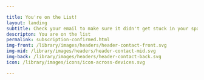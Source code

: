 ```yaml
---

title: You're on the List!
layout: landing
subtitle: Check your email to make sure it didn't get stuck in your spam.
descripton: You are on the list
permalink: subscription-confirmed.html
img-front: /library/images/headers/header-contact-front.svg
img-mid: /library/images/headers/header-contact-mid.svg
img-back: /library/images/headers/header-contact-back.svg
icon: /library/images/icons/icon-across-devices.svg

---
```

